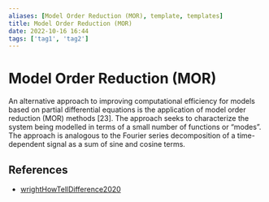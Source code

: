 ```yaml
---
aliases: [Model Order Reduction (MOR), template, templates]
title: Model Order Reduction (MOR)
date: 2022-10-16 16:44
tags: ['tag1', 'tag2']
---
```


# Model Order Reduction (MOR)

An alternative approach to improving computational efficiency for models based on partial differential equations is the application of model order reduction (MOR) methods [23]. The approach seeks to characterize the system being modelled in terms of a small number of functions or “modes”. The approach is analogous to the Fourier series decomposition of a time-dependent signal as a sum of sine and cosine terms.

## References

- [wrightHowTellDifference2020](zotero/wrightHowTellDifference2020.md)

